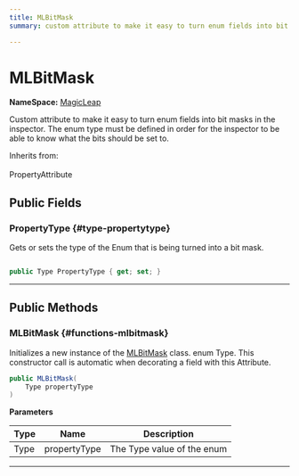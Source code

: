 ```yaml
---
title: MLBitMask
summary: custom attribute to make it easy to turn enum fields into bit masks in the inspector. the enum type must be defined in order for the inspector to be able to know what the bits should be set to. 

---
```


# MLBitMask



**NameSpace:** 
[MagicLeap](/versioned_docs/version-14-Jun-2023/unity-api/api/UnityEngine.XR.MagicLeap/UnityEngine.XR.MagicLeap.md) 


Custom attribute to make it easy to turn enum fields into bit masks in the inspector. The enum type must be defined in order for the inspector to be able to know what the bits should be set to.   


Inherits from: <br></br>PropertyAttribute




## Public Fields

### PropertyType {#type-propertytype}

Gets or sets the type of the Enum that is being turned into a bit mask. 

```csharp

public Type PropertyType { get; set; }

```






-----------

## Public Methods

###  MLBitMask {#functions-mlbitmask}

Initializes a new instance of the [MLBitMask](/versioned_docs/version-14-Jun-2023/unity-api/api/UnityEngine.XR.MagicLeap/UnityEngine.XR.MagicLeap.MLBitMask.md) class. enum Type. This constructor call is automatic when decorating a field with this Attribute. 

```csharp
public MLBitMask(
    Type propertyType
)
```


**Parameters**

| Type | Name  | Description  | 
|--|--|--|
| Type |propertyType|The Type value of the enum|






-----------


